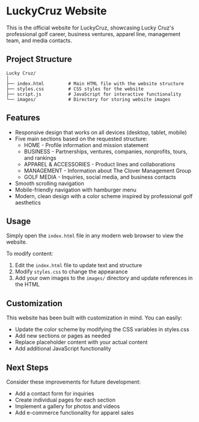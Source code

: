 # LuckyCruz Website

This is the official website for LuckyCruz, showcasing Lucky Cruz's professional golf career, business ventures, apparel line, management team, and media contacts.

## Project Structure

```
Lucky Cruz/
│
├── index.html         # Main HTML file with the website structure
├── styles.css         # CSS styles for the website
├── script.js          # JavaScript for interactive functionality
└── images/            # Directory for storing website images
```

## Features

- Responsive design that works on all devices (desktop, tablet, mobile)
- Five main sections based on the requested structure:
  - HOME - Profile information and mission statement
  - BUSINESS - Partnerships, ventures, companies, nonprofits, tours, and rankings
  - APPAREL & ACCESSORIES - Product lines and collaborations
  - MANAGEMENT - Information about The Clover Management Group
  - GOLF MEDIA - Inquiries, social media, and business contacts
- Smooth scrolling navigation
- Mobile-friendly navigation with hamburger menu
- Modern, clean design with a color scheme inspired by professional golf aesthetics

## Usage

Simply open the `index.html` file in any modern web browser to view the website.

To modify content:
1. Edit the `index.html` file to update text and structure
2. Modify `styles.css` to change the appearance
3. Add your own images to the `images/` directory and update references in the HTML

## Customization

This website has been built with customization in mind. You can easily:
- Update the color scheme by modifying the CSS variables in styles.css
- Add new sections or pages as needed
- Replace placeholder content with your actual content
- Add additional JavaScript functionality

## Next Steps

Consider these improvements for future development:
- Add a contact form for inquiries
- Create individual pages for each section
- Implement a gallery for photos and videos
- Add e-commerce functionality for apparel sales

